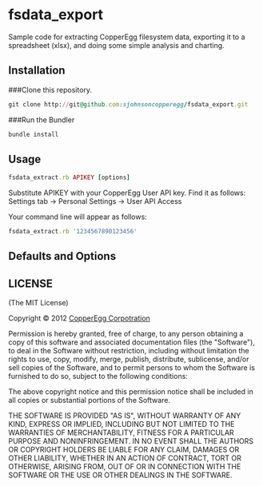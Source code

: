 fsdata_export
=============

Sample code for extracting CopperEgg filesystem data, exporting it to a spreadsheet (xlsx), and doing some simple analysis and charting. 

## Installation

###Clone this repository.

```ruby
git clone http://git@github.com:sjohnsoncopperegg/fsdata_export.git
```

###Run the Bundler

```ruby
bundle install
```

## Usage

```ruby
fsdata_extract.rb APIKEY [options]
```
Substitute APIKEY with your CopperEgg User API key. Find it as follows:   
Settings tab -> Personal Settings -> User API Access

Your command line will appear as follows:

```ruby
fsdata_extract.rb '1234567890123456'
```
    
## Defaults and Options

##  LICENSE

(The MIT License)

Copyright © 2012 [CopperEgg Corpotration](http://copperegg.com)

Permission is hereby granted, free of charge, to any person obtaining a
copy of this software and associated documentation files (the "Software"),
to deal in the Software without restriction, including without
limitation the rights to use, copy, modify, merge, publish, distribute,
sublicense, and/or sell copies of the Software, and to permit persons
to whom the Software is furnished to do so, subject to the following conditions:

The above copyright notice and this permission notice shall be included
in all copies or substantial portions of the Software.

THE SOFTWARE IS PROVIDED "AS IS", WITHOUT WARRANTY OF ANY KIND, EXPRESS
OR IMPLIED, INCLUDING BUT NOT LIMITED TO THE WARRANTIES OF MERCHANTABILITY,
FITNESS FOR A PARTICULAR PURPOSE AND NONINFRINGEMENT. IN NO EVENT SHALL
THE AUTHORS OR COPYRIGHT HOLDERS BE LIABLE FOR ANY CLAIM, DAMAGES OR
OTHER LIABILITY, WHETHER IN AN ACTION OF CONTRACT, TORT OR OTHERWISE,
ARISING FROM, OUT OF OR IN CONNECTION WITH THE SOFTWARE OR THE USE OR
OTHER DEALINGS IN THE SOFTWARE.
